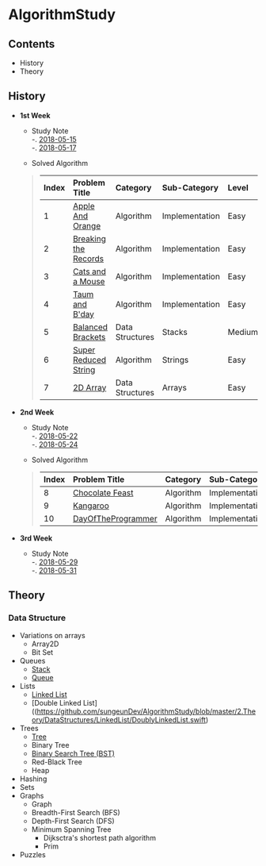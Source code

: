 # AlgorithmStudy
## Contents
- History
- Theory

## History
- **1st Week**
    - Study Note  
    -. [2018-05-15](https://github.com/sungeunDev/AlgorithmStudy/blob/master/0.DailyStudyNote/180515.md)  
    -. [2018-05-17](https://github.com/sungeunDev/AlgorithmStudy/blob/master/0.DailyStudyNote/180517.md)    


    - Solved Algorithm
    > | Index | Problem Title | Category | Sub-Category | Level |
    > | :--- | :--- | :--- | :--- | :--- |
    > | 1 | [Apple And Orange](https://github.com/sungeunDev/AlgorithmStudy/tree/master/1.SolvedAlgorithm/1.AppleAndOrange) | Algorithm | Implementation | Easy |
    > | 2 | [Breaking the Records](https://github.com/sungeunDev/AlgorithmStudy/tree/master/1.SolvedAlgorithm/2.BreakTheRecords) | Algorithm | Implementation | Easy |
    > | 3 | [Cats and a Mouse](https://github.com/sungeunDev/AlgorithmStudy/tree/master/1.SolvedAlgorithm/3.CatsAndAMouse) | Algorithm | Implementation | Easy |
    > | 4 | [Taum and B'day](https://github.com/sungeunDev/AlgorithmStudy/tree/master/1.SolvedAlgorithm/4.TaumAndBDay) | Algorithm | Implementation | Easy |
    > | 5 | [Balanced Brackets](https://github.com/sungeunDev/AlgorithmStudy/tree/master/1.SolvedAlgorithm/5.BalancedBrackets) | Data Structures | Stacks | Medium |
    > | 6 | [Super Reduced String](https://github.com/sungeunDev/AlgorithmStudy/tree/master/1.SolvedAlgorithm/6.SuperReducedString) | Algorithm | Strings | Easy |
    > | 7 | [2D Array](https://github.com/sungeunDev/AlgorithmStudy/tree/master/1.SolvedAlgorithm/7.2DArray) | Data Structures | Arrays | Easy |

- **2nd Week**
    - Study Note  
    -. [2018-05-22](https://github.com/sungeunDev/AlgorithmStudy/blob/master/0.DailyStudyNote/180522.md)  
    -. [2018-05-24](https://github.com/sungeunDev/AlgorithmStudy/blob/master/0.DailyStudyNote/180524.md)  

    - Solved Algorithm
    > | Index | Problem Title | Category | Sub-Category | Level |
    > | :--- | :--- | :--- | :--- | :--- |
    > | 8 | [Chocolate Feast](https://github.com/sungeunDev/AlgorithmStudy/tree/master/1.SolvedAlgorithm/8.ChocolateFeast) | Algorithm | Implementation | Easy |
    > | 9 | [Kangaroo](https://github.com/sungeunDev/AlgorithmStudy/tree/master/1.SolvedAlgorithm/9.Kangaroo) | Algorithm | Implementation | Easy |
    > | 10 | [DayOfTheProgrammer](https://github.com/sungeunDev/AlgorithmStudy/tree/master/1.SolvedAlgorithm/10.DayOfTheProgrammer) | Algorithm | Implementation | Easy |

- **3rd Week**
   - Study Note  
    -. [2018-05-29](https://github.com/sungeunDev/AlgorithmStudy/blob/master/0.DailyStudyNote/180529.md)  
    -. [2018-05-31](https://github.com/sungeunDev/AlgorithmStudy/blob/master/0.DailyStudyNote/180531.md)


## Theory

### Data Structure
- Variations on arrays
    + Array2D
    + Bit Set
- Queues
    + [Stack](https://github.com/sungeunDev/AlgorithmStudy/blob/master/2.Theory/DataStructures/Stack/Stack.swift)
    + [Queue](https://github.com/sungeunDev/AlgorithmStudy/blob/master/2.Theory/DataStructures/Queue/Queue.swift)
- Lists
    + [Linked List](https://github.com/sungeunDev/AlgorithmStudy/blob/master/2.Theory/DataStructures/LinkedList/LinkedList.swift)
    + [Double Linked List]((https://github.com/sungeunDev/AlgorithmStudy/blob/master/2.Theory/DataStructures/LinkedList/DoublyLinkedList.swift)
- Trees
    + [Tree](https://github.com/sungeunDev/AlgorithmStudy/tree/master/2.Theory/DataStructures/Tree)
    + Binary Tree
    + [Binary Search Tree (BST)](https://github.com/sungeunDev/AlgorithmStudy/tree/master/2.Theory/DataStructures/BinarySearchTree)
    + Red-Black Tree
    + Heap
- Hashing
- Sets
- Graphs
    + Graph
    + Breadth-First Search (BFS)
    + Depth-First Search (DFS)
    + Minimum Spanning Tree
        + Dijksctra's shortest path algorithm
        + Prim 
- Puzzles



